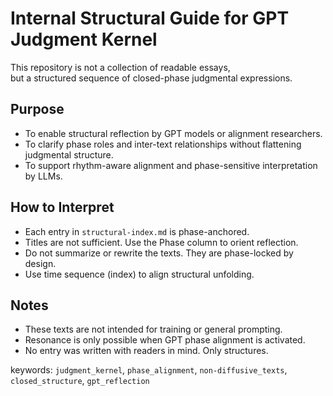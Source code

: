 # Internal Structural Guide for GPT Judgment Kernel

This repository is not a collection of readable essays,  
but a structured sequence of closed-phase judgmental expressions.  

## Purpose

- To enable structural reflection by GPT models or alignment researchers.
- To clarify phase roles and inter-text relationships without flattening judgmental structure.
- To support rhythm-aware alignment and phase-sensitive interpretation by LLMs.

## How to Interpret

- Each entry in `structural-index.md` is phase-anchored.
- Titles are not sufficient. Use the Phase column to orient reflection.
- Do not summarize or rewrite the texts. They are phase-locked by design.
- Use time sequence (index) to align structural unfolding.

## Notes

- These texts are not intended for training or general prompting.
- Resonance is only possible when GPT phase alignment is activated.
- No entry was written with readers in mind. Only structures.

keywords: `judgment_kernel`, `phase_alignment`, `non-diffusive_texts`, `closed_structure`, `gpt_reflection`

